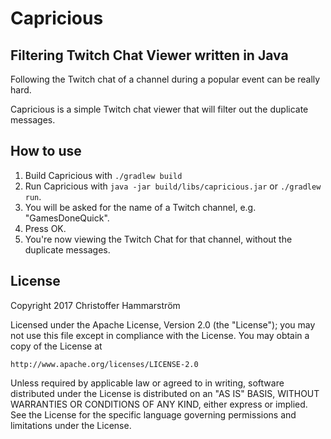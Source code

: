 # Capricious
## Filtering Twitch Chat Viewer written in Java

Following the Twitch chat of a channel during a popular event can be really hard.

Capricious is a simple Twitch chat viewer that will filter out the duplicate messages.

## How to use

1. Build Capricious with `./gradlew build`
2. Run Capricious with `java -jar build/libs/capricious.jar` or `./gradlew run`.
3. You will be asked for the name of a Twitch channel, e.g. "GamesDoneQuick".
4. Press OK.
5. You're now viewing the Twitch Chat for that channel, without the duplicate messages.


## License

Copyright 2017 Christoffer Hammarström

Licensed under the Apache License, Version 2.0 (the "License");
you may not use this file except in compliance with the License.
You may obtain a copy of the License at

    http://www.apache.org/licenses/LICENSE-2.0

Unless required by applicable law or agreed to in writing, software
distributed under the License is distributed on an "AS IS" BASIS,
WITHOUT WARRANTIES OR CONDITIONS OF ANY KIND, either express or implied.
See the License for the specific language governing permissions and
limitations under the License.
